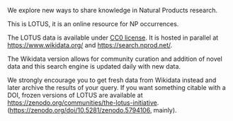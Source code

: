 We explore new ways to share knowledge in Natural Products research.

This is LOTUS, it is an online resource for NP occurrences.

The LOTUS data is available under [CC0 license](https://creativecommons.org/publicdomain/zero/1.0/).
It is hosted in parallel at https://www.wikidata.org/ and
https://search.nprod.net/.

The Wikidata version allows for community curation and addition
of novel data and this search engine is updated daily with new
data. 

We strongly encourage you to get fresh data from Wikidata instead and later archive the results of your query.
If you want something citable with a DOI, frozen versions of LOTUS are available at https://zenodo.org/communities/the-lotus-initiative. (https://zenodo.org/doi/10.5281/zenodo.5794106, mainly).
